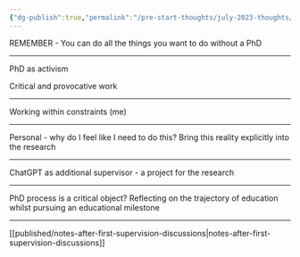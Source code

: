 ```yaml
---
{"dg-publish":true,"permalink":"/pre-start-thoughts/july-2023-thoughts/"}
---
```



REMEMBER - You can do all the things you want to do without a PhD

---

PhD as activism 

Critical and provocative work

--- 

Working within constraints (me)

---

Personal - why do I feel like I need to do this? Bring this reality explicitly into the research

---  

ChatGPT as additional supervisor - a project for the research

---

PhD process is a critical object? Reflecting on the trajectory of education whilst pursuing an educational milestone 

---
[[published/notes-after-first-supervision-discussions\|notes-after-first-supervision-discussions]]
  

